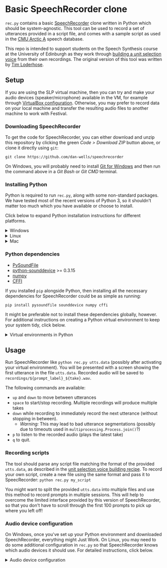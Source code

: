 # Basic SpeechRecorder clone

`rec.py` contains a basic [SpeechRecorder](http://www.cstr.ed.ac.uk/research/projects/speechrecorder/) clone written in Python which should be system-agnostic.
This tool can be used to record a set of utterances provided in a script file, and comes with a sample script as used in the [CMU Arctic A](http://festvox.org/cmu_arctic/) speech database.

This repo is intended to support students on the Speech Synthesis course at the University of Edinburgh as they work through [building a unit selection voice](http://speech.zone/exercises/build-a-unit-selection-voice/) from their own recordings.
The original version of this tool was written by [Tim Loderhose](https://github.com/timlod/speechrecorder).


## Setup

If you are using the SLP virtual machine, then you can try and make your audio devices (speaker/microphone) available in the VM, for example through [VirtualBox configuration](https://www.virtualbox.org/manual/UserManual.html#settings-audio).
Otherwise, you may prefer to record data on your local machine and transfer the resulting audio files to another machine to work with Festival.


### Downloading SpeechRecorder
To get the code for SpeechRecorder, you can either download and unzip this repository by clicking the green _Code > Download ZIP_ button above, or clone it directly using `git`:

```git clone https://github.com/dan-wells/speechrecorder```

On Windows, you will probably need to install [Git for Windows](https://gitforwindows.org/) and then run the command above in a _Git Bash_ or _Git CMD_ terminal.


### Installing Python

Python is required to run `rec.py`, along with some non-standard packages.
We have tested most of the recent versions of Python 3, so it shouldn't matter too much which you have available or choose to install.

Click below to expand Python installation instructions for different platforms.

<details>
<summary> Windows </summary>

To install Python on Windows, download an installer from the [Python website](https://www.python.org/downloads/).

The easiest option is to follow the standard installation process.
If you want to customise the install, make sure you tick the checkbox to install ***tcl/tk and IDLE*** – this provides the graphical user interface libraries used by SpeechRecorder.

You may also want to check ***Add Python 3.x to PATH***, so that you can easily launch Python programmes from the command line.

</details>

<details>
<summary> Linux </summary>

Python 3 is probably already installed on your system, and should have the `tkinter` GUI package available.
If not, you may need to install it through your package manager, possibly alongside the PortAudio library for audio handling.

For example, the required packages on Ubuntu might be:

```sudo apt install python3-tk libportaudio2```

</details>

<details>
<summary> Mac </summary>

Mac users may prefer to use the original [SpeechRecorder](http://www.cstr.ed.ac.uk/research/projects/speechrecorder/)!
If not, please follow [these instructions](https://docs.python.org/3/using/mac.html) to install Python 3.

</details>

### Python dependencies

* [PySoundFile](https://pysoundfile.readthedocs.io/en/latest/#installation)
* [python-sounddevice](https://python-sounddevice.readthedocs.io/en/latest/installation.html) >= 0.3.15
* [numpy](https://numpy.org/install/)
* [CFFI](https://cffi.readthedocs.io/en/latest/installation.html)

If you installed `pip` alongside Python, then installing all the necessary dependencies for SpeechRecorder could be as simple as running:

```pip install pysoundfile sounddevice numpy cffi```

It might be preferable not to install these dependencies globally, however.
For additional instructions on creating a Python virtual environment to keep your system tidy, click below.

<details>
<summary> Virtual environments in Python </summary>

Virtual environments are a way of encapsulating Python packages so that projects with different requirements (for example two projects which use different versions of the same package) do not conflict with each other.

After installing Python, you can create a virtual environment using the standard `venv` module:

```python3 -m venv sr-env```

This will create a new directory `sr-env` containing a local copy of the Python interpreter and space to install new packages.
To use this local Python, we must _activate_ the environment:

* **Windows**: `sr-env\Scripts\activate.bat`

* **Linux/Mac**: `source sr-env/bin/activate`

If you see `(sr-env)` somewhere in your command prompt, then it worked!
You can now run the `pip` install command listed above to install the required Python packages in your new virtual environment, leaving the system Python unchanged.

Once you're finished with SpeechRecorder, you can run the `deactivate` command to exit the Python virtual environment.

**Note**: You will need to run the `activate` command whenever you want to use this particular Python environment, after navigating in the terminal to wherever you created the `sr-env` directory.
In general, you might want to keep all your virtual environments in one place, or perhaps create this one inside the directory containing the code for SpeechRecorder.

</details>


## Usage

Run SpeechRecorder like `python rec.py utts.data` (possibly after activating your virtual environment).
You will be presented with a screen showing the first utterance in the file `utts.data`.
Recorded audio will be saved to `recordings/${prompt_label}_${take}.wav`.

The following commands are available:

* `up` and `down` to move between utterances
* `space` to start/stop recording. Multiple recordings will produce multiple takes
* `down` while recording to immediately record the next utterance (without stopping
  in between). 
  * *Warning:* This may lead to bad utterance segmentations (possibly due to timeouts
  used in `multiprocessing.Process.join()`?)
* `p` to listen to the recorded audio (plays the latest take)
* `q` to quit.

### Recording scripts

The tool should parse any script file matching the format of the provided `utts.data`, as described in the [unit selection voice building recipe](http://speech.zone/exercises/build-a-unit-selection-voice/the-recording-script/the-utts-data-file/).
To record your own script, create a new file using the same format and pass it to SpeecRecorder: `python rec.py my_script`

You might want to split the provided `utts.data` into multiple files and use this method to record prompts in multiple sessions.
This will help to overcome the limited interface provided by this version of SpeechRecorder, so that you don't have to scroll through the first 100 prompts to pick up where you left off!


### Audio device configuration

On Windows, once you've set up your Python environment and downloaded SpeechRecorder, everything might Just Work.
On Linux, you may need to do some additional configuration in `rec.py` so that SpeechRecorder knows which audio devices it should use.
For detailed instructions, click below.

<details>
<summary> Audio device configuration </summary>

Run the following commands to list available audio devices in a Python interpreter:

```python
import sounddevice as sd
print(sd.query_devices())
``` 

The required `in_device` index is marked by `>` and `out_device` by `<`.
If the same device handles both input and output, it will be marked with `*`.

Modify the following lines in `rec.py` with the appropriate device indices:

```python
in_device = 0
out_device = 0
``` 
By default, recorded audio will be sampled at 44.1 kHz.
If you need higher/lower quality recordings, change the variable `fs` to the required sampling rate.

The default bit depth is 16-bit.
Check `soundfile.available_subtypes('WAV')` for alternatives and set `subtype` accordingly in the `sf.SoundFile` object used in `rec()` if needed.

Audio is recorded in mono by default.
Set `CHANNEL = 2` for stereo recordings.

</details>
